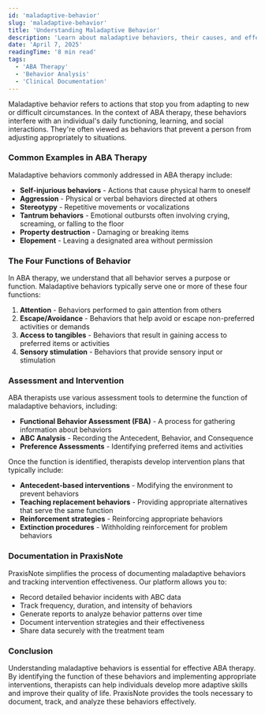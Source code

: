 ```yaml
---
id: 'maladaptive-behavior'
slug: 'maladaptive-behavior'
title: 'Understanding Maladaptive Behavior'
description: 'Learn about maladaptive behaviors, their causes, and effective intervention strategies in ABA therapy.'
date: 'April 7, 2025'
readingTime: '8 min read'
tags:
  - 'ABA Therapy'
  - 'Behavior Analysis'
  - 'Clinical Documentation'
---
```


Maladaptive behavior refers to actions that stop you from adapting to new or difficult circumstances. In the context of ABA therapy, these behaviors interfere with an individual's daily functioning, learning, and social interactions. They're often viewed as behaviors that prevent a person from adjusting appropriately to situations.

### Common Examples in ABA Therapy

Maladaptive behaviors commonly addressed in ABA therapy include:

- **Self-injurious behaviors** - Actions that cause physical harm to oneself
- **Aggression** - Physical or verbal behaviors directed at others
- **Stereotypy** - Repetitive movements or vocalizations
- **Tantrum behaviors** - Emotional outbursts often involving crying, screaming, or falling to the floor
- **Property destruction** - Damaging or breaking items
- **Elopement** - Leaving a designated area without permission

### The Four Functions of Behavior

In ABA therapy, we understand that all behavior serves a purpose or function. Maladaptive behaviors typically serve one or more of these four functions:

1. **Attention** - Behaviors performed to gain attention from others
2. **Escape/Avoidance** - Behaviors that help avoid or escape non-preferred activities or demands
3. **Access to tangibles** - Behaviors that result in gaining access to preferred items or activities
4. **Sensory stimulation** - Behaviors that provide sensory input or stimulation

### Assessment and Intervention

ABA therapists use various assessment tools to determine the function of maladaptive behaviors, including:

- **Functional Behavior Assessment (FBA)** - A process for gathering information about behaviors
- **ABC Analysis** - Recording the Antecedent, Behavior, and Consequence
- **Preference Assessments** - Identifying preferred items and activities

Once the function is identified, therapists develop intervention plans that typically include:

- **Antecedent-based interventions** - Modifying the environment to prevent behaviors
- **Teaching replacement behaviors** - Providing appropriate alternatives that serve the same function
- **Reinforcement strategies** - Reinforcing appropriate behaviors
- **Extinction procedures** - Withholding reinforcement for problem behaviors

### Documentation in PraxisNote

PraxisNote simplifies the process of documenting maladaptive behaviors and tracking intervention effectiveness. Our platform allows you to:

- Record detailed behavior incidents with ABC data
- Track frequency, duration, and intensity of behaviors
- Generate reports to analyze behavior patterns over time
- Document intervention strategies and their effectiveness
- Share data securely with the treatment team

### Conclusion

Understanding maladaptive behaviors is essential for effective ABA therapy. By identifying the function of these behaviors and implementing appropriate interventions, therapists can help individuals develop more adaptive skills and improve their quality of life. PraxisNote provides the tools necessary to document, track, and analyze these behaviors effectively.
